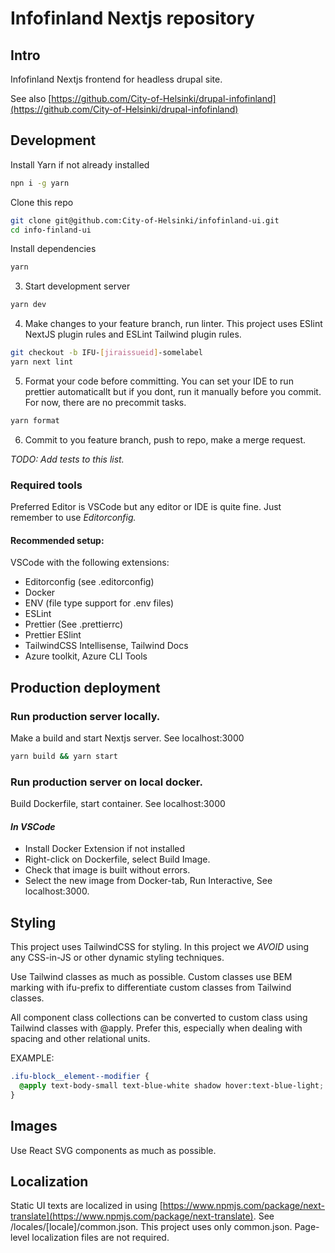 # Infofinland Nextjs repository


## Intro
Infofinland Nextjs frontend for headless drupal site. 

See also  [https://github.com/City-of-Helsinki/drupal-infofinland](https://github.com/City-of-Helsinki/drupal-infofinland)



## Development 

Install Yarn if not already installed
```bash
npn i -g yarn
```
Clone this repo
```bash
git clone git@github.com:City-of-Helsinki/infofinland-ui.git
cd info-finland-ui
```
Install dependencies
```bash
yarn
```

3. Start development server
```bash
yarn dev
```

4. Make changes to your feature branch, run linter.
This project uses ESlint NextJS plugin rules and ESLint Tailwind plugin rules.
```bash
git checkout -b IFU-[jiraissueid]-somelabel
yarn next lint
```

5. Format your code before committing. You can set your IDE to run prettier automaticallt but if you dont, run it manually before you commit. For now, there are no precommit tasks.

```bash
yarn format
```

6. Commit to you feature branch, push to repo, make a merge request.

_TODO: Add tests to this list._


### Required tools

Preferred Editor is VSCode but any editor or IDE is quite fine.
Just remember to use *Editorconfig.* 

#### Recommended setup:
  VSCode with the following extensions:
  * Editorconfig (see .editorconfig) 
  * Docker
  * ENV (file type support for .env files)
  * ESLint
  * Prettier (See .prettierrc)
  * Prettier ESlint
  * TailwindCSS Intellisense, Tailwind Docs
  * Azure toolkit, Azure CLI Tools
  


  


## Production deployment
### Run production server locally. 
Make a build and start Nextjs server. See localhost:3000

```bash
yarn build && yarn start 
```

### Run production server on local docker.

Build Dockerfile, start container. See localhost:3000

#### *In VSCode*

* Install Docker Extension if not installed
* Right-click on Dockerfile, select Build Image.
* Check that image is built without errors.
* Select the new image from Docker-tab, Run Interactive, See localhost:3000.





## Styling

This project uses TailwindCSS for styling. In this project we _AVOID_ using any CSS-in-JS or other dynamic styling techniques. 

Use Tailwind classes as much as possible. Custom classes use BEM marking with ifu-prefix to differentiate custom classes from Tailwind classes.

All component class collections can be converted to custom class using Tailwind classes with @apply. Prefer this, especially when dealing with spacing and other relational units. 

EXAMPLE:

```css
.ifu-block__element--modifier {
  @apply text-body-small text-blue-white shadow hover:text-blue-light;
}
```


## Images
Use React SVG components as much as possible.

## Localization

Static UI texts are localized in using  [https://www.npmjs.com/package/next-translate](https://www.npmjs.com/package/next-translate).
See /locales/[locale]/common.json. This project uses only common.json.
Page-level localization files are not required.


